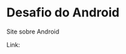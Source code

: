 # Desafio do Android
 Site sobre Android

Link: <a href="https://michel-nemoto.github.io/Desafio-do-Android/Android/index.html">
